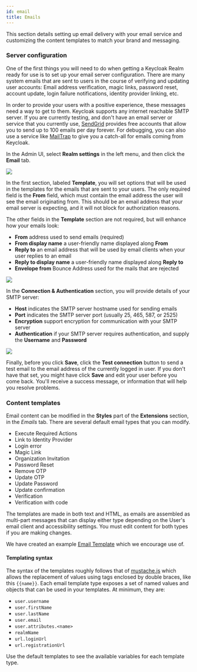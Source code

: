 ```yaml
---
id: email
title: Emails
---
```


This section details setting up email delivery with your email service and customizing the content templates to match your brand and messaging.

### Server configuration

One of the first things you will need to do when getting a Keycloak Realm ready for use is to set up your email server configuration. There are many system emails that are sent to users in the course of verifying and updating user accounts: Email address verification, magic links, password reset, account update, login failure notifications, identity provider linking, etc.

In order to provide your users with a positive experience, these messages need a way to get to them. Keycloak supports any internet reachable SMTP server. If you are currently testing, and don't have an email server or service that you currently use, [SendGrid](https://sendgrid.com/?utm_source=phasetwo-io) provides free accounts that allow you to send up to 100 emails per day forever. For debugging, you can also use a service like [MailTrap](https://mailtrap.io/?utm_source=phasetwo-io) to give you a catch-all for emails coming from Keycloak.

In the Admin UI, select **Realm settings** in the left menu, and then click the **Email** tab.

![](/blog/2022-10-05-set-up-email-template.png)

In the first section, labeled **Template**, you will set options that will be used in the templates for the emails that are sent to your users. The only required field is the **From** field, which must contain the email address the user will see the email originating from. This should be an email address that your email server is expecting, and it will not block for authorization reasons.

The other fields in the **Template** section are not required, but will enhance how your emails look:

- **From** address used to send emails (required)
- **From display name** a user-friendly name displayed along **From**
- **Reply to** an email address that will be used by email clients when your user replies to an email
- **Reply to display name** a user-friendly name displayed along **Reply to**
- **Envelope from** Bounce Address used for the mails that are rejected

![](/blog/2022-10-05-set-up-email-connection.png)

In the **Connection & Authentication** section, you will provide details of your SMTP server:

- **Host** indicates the SMTP server hostname used for sending emails
- **Port** indicates the SMTP server port (usually 25, 465, 587, or 2525)
- **Encryption** support encryption for communication with your SMTP server
- **Authentication** if your SMTP server requires authentication, and supply the **Username** and **Password**

![](/blog/2022-10-05-set-up-email-buttons.png)

Finally, before you click **Save**, click the **Test connection** button to send a test email to the email address of the currently logged in user. If you don't have that set, you might have click **Save** and edit your user before you come back. You'll receive a success message, or information that will help you resolve problems.

### Content templates

Email content can be modified in the **Styles** part of the **Extensions** section, in the _Emails_ tab. There are several default email types that you can modify.

- Execute Required Actions
- Link to Identity Provider
- Login error
- Magic Link
- Organization Invitation
- Password Reset
- Remove OTP
- Update OTP
- Update Password
- Update confirmation
- Verification
- Verification with code

The templates are made in both text and HTML, as emails are assembled as multi-part messages that can display either type depending on the User's email client and accessibility settings. You must edit content for both types if you are making changes.

We have created an example [Email Template](https://github.com/p2-inc/keycloak-theme-template/tree/master/examples/email) which we encourage use of.

#### Templating syntax

The syntax of the templates roughly follows that of [mustache.js](https://mustache.github.io/) which allows the replacement of values using tags enclosed by double braces, like this `{{name}}`. Each email template type exposes a set of named values and objects that can be used in your templates. At minimum, they are:

- `user.username`
- `user.firstName`
- `user.lastName`
- `user.email`
- `user.attributes.<name>`
- `realmName`
- `url.loginUrl`
- `url.registrationUrl`

Use the default templates to see the available variables for each template type.
